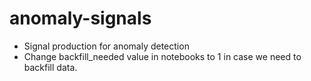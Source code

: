 # anomaly-signals
- Signal production for anomaly detection
- Change backfill_needed value in notebooks to 1 in case  we need to backfill data.
